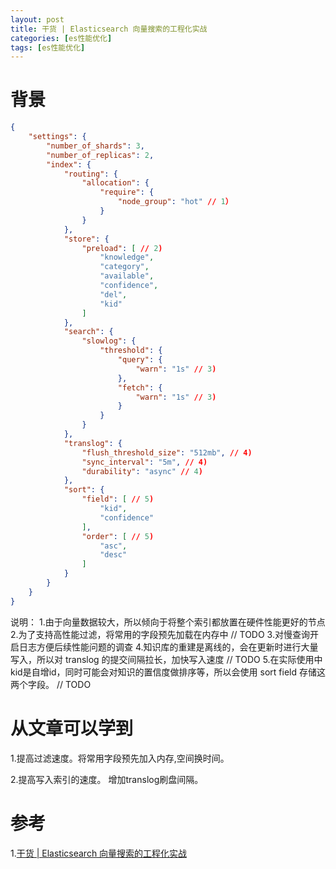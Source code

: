 ```yaml
---
layout: post
title: 干货 | Elasticsearch 向量搜索的工程化实战
categories: [es性能优化]
tags: [es性能优化]
---
```


# 背景
```json
{
    "settings": {
        "number_of_shards": 3,
        "number_of_replicas": 2,
        "index": {
            "routing": {
                "allocation": {
                    "require": {
                        "node_group": "hot" // 1）
                    }
                }
            },
            "store": {
                "preload": [ // 2)
                    "knowledge",
                    "category",
                    "available",
                    "confidence",
                    "del",
                    "kid"
                ]
            },
            "search": {
                "slowlog": {
                    "threshold": {
                        "query": {
                            "warn": "1s" // 3)
                        },
                        "fetch": {
                            "warn": "1s" // 3)
                        }
                    }
                }
            },
            "translog": {
                "flush_threshold_size": "512mb", // 4)
                "sync_interval": "5m", // 4)
                "durability": "async" // 4)
            },
            "sort": {
                "field": [ // 5)
                    "kid",
                    "confidence"
                ],
                "order": [ // 5)
                    "asc",
                    "desc"
                ]
            }
        }
    }
}
```

说明：
1.由于向量数据较大，所以倾向于将整个索引都放置在硬件性能更好的节点
2.为了支持高性能过滤，将常用的字段预先加载在内存中 // TODO
3.对慢查询开启日志方便后续性能问题的调查
4.知识库的重建是离线的，会在更新时进行大量写入，所以对 translog 的提交间隔拉长，加快写入速度 // TODO
5.在实际使用中kid是自增id，同时可能会对知识的置信度做排序等，所以会使用 sort field 存储这两个字段。 // TODO

# 从文章可以学到
1.提高过滤速度。将常用字段预先加入内存,空间换时间。

2.提高写入索引的速度。 增加translog刷盘间隔。

# 参考
1.[干货 | Elasticsearch 向量搜索的工程化实战](https://mp.weixin.qq.com/s/DtT5NhLOInIPgqbETzNOdg)